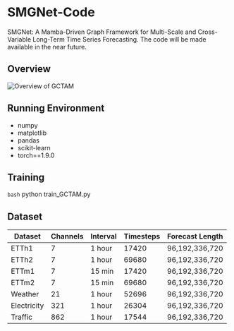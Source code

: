 # SMGNet-Code
SMGNet: A Mamba-Driven Graph Framework for Multi-Scale and Cross-Variable Long-Term Time Series Forecasting. The code will be made available in the near future.

## Overview
![Overview of GCTAM](fig_framework.png)

## Running Environment
* numpy
* matplotlib
* pandas
* scikit-learn
* torch==1.9.0

## Training
```bash```
python train_GCTAM.py

## Dataset
| Dataset | Channels | Interval      | Timesteps         | Forecast Length |
|--------|-------------|----------|----------------|----------|
| ETTh1  |7| 1 hour |17420| 96,192,336,720|
| ETTh2  |7| 1 hour| 69680| 96,192,336,720|
| ETTm1  |7| 15 min| 17420| 96,192,336,720|
| ETTm2  |7| 15 min| 69680| 96,192,336,720|
| Weather  |21| 1 hour| 52696 | 96,192,336,720|
| Electricity  |321 |1 hour| 26304| 96,192,336,720|
| Traffic |862 | 1 hour |17544 |96,192,336,720|


